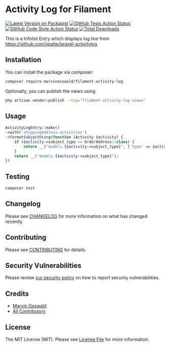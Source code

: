 # Activity Log for Filament

[![Latest Version on Packagist](https://img.shields.io/packagist/v/marvinosswald/filament-activity-log.svg?style=flat-square)](https://packagist.org/packages/marvinosswald/filament-activity-log)
[![GitHub Tests Action Status](https://img.shields.io/github/actions/workflow/status/marvinosswald/filament-activity-log/run-tests.yml?branch=main&label=tests&style=flat-square)](https://github.com/marvinosswald/filament-activity-log/actions?query=workflow%3Arun-tests+branch%3Amain)
[![GitHub Code Style Action Status](https://img.shields.io/github/actions/workflow/status/marvinosswald/filament-activity-log/fix-php-code-style-issues.yml?branch=main&label=code%20style&style=flat-square)](https://github.com/marvinosswald/filament-activity-log/actions?query=workflow%3A"Fix+PHP+code+style+issues"+branch%3Amain)
[![Total Downloads](https://img.shields.io/packagist/dt/marvinosswald/filament-activity-log.svg?style=flat-square)](https://packagist.org/packages/marvinosswald/filament-activity-log)



This is a Infolist Entry which displays log line from https://github.com/spatie/laravel-activitylog.

## Installation

You can install the package via composer:

```bash
composer require marvinosswald/filament-activity-log
```

Optionally, you can publish the views using

```bash
php artisan vendor:publish --tag="filament-activity-log-views"
```

## Usage

```php
ActivityLogEntry::make()
->with('shippingAddress.activities')
->formatSubjectUsing(function (Activity $activity) {
    if ($activity->subject_type == OrderAddress::class) {
        return __("models.{$activity->subject_type}", ['type' => $activity->subject->type]);
    }
    return __("models.{$activity->subject_type}");
})
```

## Testing

```bash
composer test
```

## Changelog

Please see [CHANGELOG](CHANGELOG.md) for more information on what has changed recently.

## Contributing

Please see [CONTRIBUTING](.github/CONTRIBUTING.md) for details.

## Security Vulnerabilities

Please review [our security policy](../../security/policy) on how to report security vulnerabilities.

## Credits

- [Marvin Osswald](https://github.com/marvinosswald)
- [All Contributors](../../contributors)

## License

The MIT License (MIT). Please see [License File](LICENSE.md) for more information.
